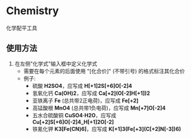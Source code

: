 # Chemistry  
 化学配平工具  
  
## 使用方法  
 1. 在左侧"化学式"输入框中定义化学式  
    - 需要在每个元素的后面使用 "[化合价]" (不带引号) 的格式标注其化合价  
    - 例子:  
        - 硫酸 **H2SO4**，应写成 **H\[+1]2S\[+6]O\[-2]4**  
        - 氢氧化钙 **Ca(OH)2**，应写成 **Ca\[+2](O\[-2]H\[+1])2**  
        - 亚铁离子 **Fe** (总共带2正电荷)，应写成 **Fe[+2]**  
        - 高锰酸根 **MnO4** (总共带1负电荷)，应写成 **Mn[+7]O[-2]4**  
        - 五水合硫酸铜 **CuSO4·H2O**，应写成 **Cu\[+2]S\[+6]O\[-2]4_H\[+1]2O\[-2]**  
        - 铁氰化钾 **K3[Fe(CN)6]**，应写成 **K\[+1]3(Fe\[+3](C\[+2]N\[-3])6)**  
